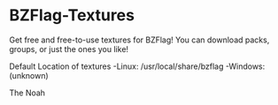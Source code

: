 # BZFlag-Textures
Get free and free-to-use textures for BZFlag! You can download packs, groups, or just the ones you like!

Default Location of textures
-Linux: /usr/local/share/bzflag
-Windows: (unknown)

The Noah
